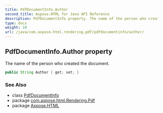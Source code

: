 ```yaml
---
title: PdfDocumentInfo.Author
second_title: Aspose.HTML for Java API Reference
description: PdfDocumentInfo property. The name of the person who created the document
type: docs
weight: 10
url: /java/com.aspose.html.rendering.pdf/pdfdocumentinfo/author/
---
```

## PdfDocumentInfo.Author property

The name of the person who created the document.

```java
public String Author { get; set; }
```

### See Also

* class [PdfDocumentInfo](../)
* package [com.aspose.html.Rendering.Pdf](../../pdfdocumentinfo/)
* package [Aspose.HTML](../../../)
